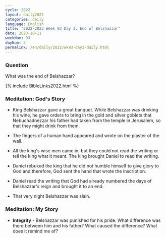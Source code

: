 ```yaml
---
cycle: 2022
layout: daily2022
categories: daily
language: English
title: "2022-2023 Week 93 Day 3: End of Belshazzar"
date: 2023-10-11
weekNum: 93
dayNum: 3
permalink: /en/daily/2022/wk93-day3-daily.html
---
```


### Question     
What was the end of Belshazzar?

{% include BibleLinks2022.html %}

### Meditation: God's Story   
+ King Belshazzar gave a great banquet. While Belshazzar was drinking his wine, he gave orders to bring in the gold and silver goblets that Nebuchadnezzar his father had taken from the temple in Jerusalem, so that they might drink from them. 

+ The fingers of a human hand appeared and wrote on the plaster of the wall. 

+ All the king's wise men came in, but they could not read the writing or tell the king what it meant. The king brought Daniel to read the writing. 

+ Daniel rebuked the king that he did not humble himself to give glory to God and therefore, God sent the hand that wrote the inscription. 

+ Daniel read the writing that God had already numbered the days of Belshazzar's reign and brought it to an end. 

+ That very night Belshazzar was slain. 

### Meditation: My Story   
+ **Integrity** - Belshazzar was punished for his pride. What difference was there between him and his father? What caused the difference? What does it remind me of? 
